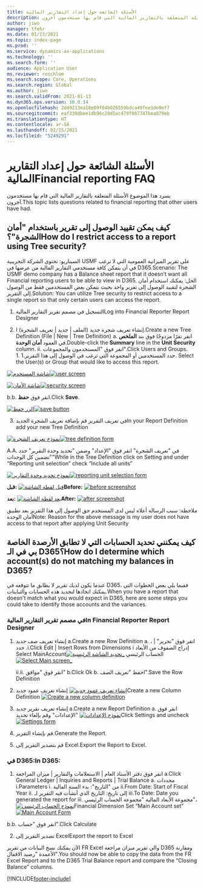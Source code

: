 ```yaml
---
title: الأسئلة الشائعة حول إعداد التقارير المالية
description: يسرد هذا الموضوع الأسئلة المتعلقة بالتقارير المالية التي قام بها مستخدمون آخرون.
author: jiwo
manager: tfehr
ms.date: 01/13/2021
ms.topic: index-page
ms.prod: ''
ms.service: dynamics-ax-applications
ms.technology: ''
ms.search.form: ''
audience: Application User
ms.reviewer: roschlom
ms.search.scope: Core, Operations
ms.search.region: Global
ms.author: jiwo
ms.search.validFrom: 2021-01-13
ms.dyn365.ops.version: 10.0.14
ms.openlocfilehash: 2d49213ea18e09f04b026559bdca49fee1de0ef7
ms.sourcegitcommit: eaf330dbee1db96c20d5ac479f007747bea079eb
ms.translationtype: HT
ms.contentlocale: ar-SA
ms.lasthandoff: 02/15/2021
ms.locfileid: "5249291"
---
```

# <a name="financial-reporting-faq"></a><span data-ttu-id="431e0-103">الأسئلة الشائعة حول إعداد التقارير المالية</span><span class="sxs-lookup"><span data-stu-id="431e0-103">Financial reporting FAQ</span></span> 

<span data-ttu-id="431e0-104">يسرد هذا الموضوع الأسئلة المتعلقة بالتقارير المالية التي قام بها مستخدمون آخرون.</span><span class="sxs-lookup"><span data-stu-id="431e0-104">This topic lists questions related to financial reporting that other users have had.</span></span> 


## <a name="how-do-i-restrict-access-to-a-report-using-tree-security"></a><span data-ttu-id="431e0-105">كيف يمكن تقييد الوصول إلى تقرير باستخدام "أمان الشجرة"؟</span><span class="sxs-lookup"><span data-stu-id="431e0-105">How do I restrict access to a report using Tree security?</span></span>

<span data-ttu-id="431e0-106">السيناريو: تحتوي الشركة التجريبية USMF على تقرير الميزانية العمومية التي لا ترغب في أن يتمكن كافة مستخدمي التقارير المالية من عرضها في D365.</span><span class="sxs-lookup"><span data-stu-id="431e0-106">Scenario: The USMF demo company has a Balance sheet report that it doesn’t want all Financial reporting users to be able to view in D365.</span></span> <span data-ttu-id="431e0-107">الحل: يمكنك استخدام أمان الشجرة لتقييد الوصول إلى تقرير واحد بحيث يتمكن بعض المستخدمين فقط من الوصول إلى التقرير.</span><span class="sxs-lookup"><span data-stu-id="431e0-107">Solution: You can utilize Tree security to restrict access to a single report so that only certain users can access the report.</span></span> 

1.  <span data-ttu-id="431e0-108">التسجيل في مصمم تقرير التقارير المالية</span><span class="sxs-lookup"><span data-stu-id="431e0-108">Log into Financial Reporter Report Designer</span></span>

2.  <span data-ttu-id="431e0-109">إنشاء تعريف شجرة جديد (الملف | جديد | تعريف الشجرة) ا.</span><span class="sxs-lookup"><span data-stu-id="431e0-109">Create a new Tree Definition (File | New | Tree Definition) a.</span></span>    <span data-ttu-id="431e0-110">انقر نقرًا مزدوجًا فوق بند **الملخص** في العمود **أمان الوحدة**.</span><span class="sxs-lookup"><span data-stu-id="431e0-110">Double-click the **Summary** line in the **Unit Security** column.</span></span>
  <span data-ttu-id="431e0-111">i</span><span class="sxs-lookup"><span data-stu-id="431e0-111">i.</span></span>    <span data-ttu-id="431e0-112">انقر فوق "المستخدمون والمجموعات".</span><span class="sxs-lookup"><span data-stu-id="431e0-112">Click Users and Groups.</span></span>  
          <span data-ttu-id="431e0-113">1. حدد المستخدمين أو المجموعة التي ترغب في الوصول إلى هذا التقرير.</span><span class="sxs-lookup"><span data-stu-id="431e0-113">1.    Select the User(s) or Group that would like to access this report.</span></span> 
          
<span data-ttu-id="431e0-114">[![شاشة المستخدم](./media/FR-FAQ_users.png)](./media/FR-FAQ_users.png)</span><span class="sxs-lookup"><span data-stu-id="431e0-114">[![user screen](./media/FR-FAQ_users.png)](./media/FR-FAQ_users.png)</span></span>

<span data-ttu-id="431e0-115">[![شاشة الأمان](./media/FR-FAQ_security.jpg)](./media/FR-FAQ_security.jpg)</span><span class="sxs-lookup"><span data-stu-id="431e0-115">[![security screen](./media/FR-FAQ_security.jpg)](./media/FR-FAQ_security.jpg)</span></span>

  <span data-ttu-id="431e0-116">b.</span><span class="sxs-lookup"><span data-stu-id="431e0-116">b.</span></span>    <span data-ttu-id="431e0-117">انقر فوق **حفظ**.</span><span class="sxs-lookup"><span data-stu-id="431e0-117">Click **Save**.</span></span>
  
<span data-ttu-id="431e0-118">[![الزر حفظ](./media/FR-FAQ_save.png)](./media/FR-FAQ_save.png)</span><span class="sxs-lookup"><span data-stu-id="431e0-118">[![save button](./media/FR-FAQ_save.png)](./media/FR-FAQ_save.png)</span></span>

3.  <span data-ttu-id="431e0-119">في تعريف التقرير قم بإضافة تعريف الشجرة الجديد</span><span class="sxs-lookup"><span data-stu-id="431e0-119">In your Report Definition add your new Tree Definition</span></span>

<span data-ttu-id="431e0-120">[![نموذج تعريف الشجرة](./media/FR-FAQ_tree-definition.jpg)](./media/FR-FAQ_tree-definition.jpg)</span><span class="sxs-lookup"><span data-stu-id="431e0-120">[![tree definition form](./media/FR-FAQ_tree-definition.jpg)](./media/FR-FAQ_tree-definition.jpg)</span></span>

<span data-ttu-id="431e0-121">A.</span><span class="sxs-lookup"><span data-stu-id="431e0-121">A.</span></span>  <span data-ttu-id="431e0-122">في "تعريف الشجرة" انقر فوق "الإعداد" وضمن "تحديد وحدة التقرير" حدد "تضمين كل الوحدات"</span><span class="sxs-lookup"><span data-stu-id="431e0-122">While in the Tree Definition click on Setting and under “Reporting unit selection” check “Include all units”</span></span>

<span data-ttu-id="431e0-123">[![نموذج تحديد وحدة التقارير](./media/FR-FAQ_reporting-unit-selection.jpg)](./media/FR-FAQ_reporting-unit-selection.jpg)</span><span class="sxs-lookup"><span data-stu-id="431e0-123">[![reporting unit selection form](./media/FR-FAQ_reporting-unit-selection.jpg)](./media/FR-FAQ_reporting-unit-selection.jpg)</span></span>

<span data-ttu-id="431e0-124">**قبل:** [![قبل لقطة الشاشة](./media/FR-FAQ_before.png)](./media/FR-FAQ_before.png)</span><span class="sxs-lookup"><span data-stu-id="431e0-124">**Before:** [![before screenshot](./media/FR-FAQ_before.png)](./media/FR-FAQ_before.png)</span></span>

<span data-ttu-id="431e0-125">**بعد:** [![بعد لقطة الشاشة](./media/FR-FAQ_after.png)](./media/FR-FAQ_after.png)</span><span class="sxs-lookup"><span data-stu-id="431e0-125">**After:** [![after screenshot](./media/FR-FAQ_after.png)](./media/FR-FAQ_after.png)</span></span>

<span data-ttu-id="431e0-126">ملاحظة: سبب الرسالة أعلاه ليس لدى المستخدم حق الوصول إلى هذا التقرير بعد تطبيق أمان الوحدة</span><span class="sxs-lookup"><span data-stu-id="431e0-126">Note: Reason for the above message is my user does not have access to that report after applying Unit Security</span></span>



## <a name="how-do-i-determine-which-accounts-do-not-matching-my-balances-in-d365"></a><span data-ttu-id="431e0-127">كيف يمكنني تحديد الحسابات التي لا تطابق الأرصدة الخاصة بي في الـ D365؟</span><span class="sxs-lookup"><span data-stu-id="431e0-127">How do I determine which account(s) do not matching my balances in D365?</span></span>

<span data-ttu-id="431e0-128">عندما يكون لديك تقرير لا يطابق ما تتوقعه في D365، ففيما يلي بعض الخطوات التي يمكنك اتخاذها لتحديد هذه الحسابات والتباينات.</span><span class="sxs-lookup"><span data-stu-id="431e0-128">When you have a report that doesn't match what you would expect in D365, here are some steps you could take to identify those accounts and the variances.</span></span> 

### <a name="in-financial-reporter-report-designer"></a><span data-ttu-id="431e0-129">في مصمم تقرير التقارير المالية</span><span class="sxs-lookup"><span data-stu-id="431e0-129">In Financial Reporter Report Designer</span></span>

1.  <span data-ttu-id="431e0-130">إنشاء تعريف صف جديد a.</span><span class="sxs-lookup"><span data-stu-id="431e0-130">Create a new Row Definition a.</span></span>    <span data-ttu-id="431e0-131">انقر فوق "تحرير" | ، ‬‏‫إدراج الصفوف من الأبعاد i.</span><span class="sxs-lookup"><span data-stu-id="431e0-131">Click Edit | Insert Rows from Dimensions i.</span></span>  <span data-ttu-id="431e0-132">حدد الحساب الرئيسي [![تحديد الشاشة الرئيسية_](./media/FR-FAQ_selectmain_.png)](./media/FR-FAQ_selectmain_.png)</span><span class="sxs-lookup"><span data-stu-id="431e0-132">Select MainAccount [![Select Main screen_](./media/FR-FAQ_selectmain_.png)](./media/FR-FAQ_selectmain_.png)</span></span>
    
    <span data-ttu-id="431e0-133">ii.</span><span class="sxs-lookup"><span data-stu-id="431e0-133">ii.</span></span> <span data-ttu-id="431e0-134">انقر فوق "موافق" b.</span><span class="sxs-lookup"><span data-stu-id="431e0-134">Click Ok b.</span></span>    <span data-ttu-id="431e0-135">احفظ "تعريف الصف".</span><span class="sxs-lookup"><span data-stu-id="431e0-135">Save the Row Definition</span></span>

2.  <span data-ttu-id="431e0-136">إنشاء تعريف عمود جديد     [![إنشاء تعريف عمود جديد](./media/FR-FAQ_column.png)](./media/FR-FAQ_column.png)</span><span class="sxs-lookup"><span data-stu-id="431e0-136">Create a new Column Definition     [![Create a new column definition](./media/FR-FAQ_column.png)](./media/FR-FAQ_column.png)</span></span>

3.  <span data-ttu-id="431e0-137">إنشاء تعريف تقرير جديد a.</span><span class="sxs-lookup"><span data-stu-id="431e0-137">Create a new Report Definition a.</span></span>    <span data-ttu-id="431e0-138">انقر فوق "الإعدادات" وقم بإلغاء تحديد [![نموذج الإعدادات](./media/FR-FAQ_settings.png)](./media/FR-FAQ_settings.png)</span><span class="sxs-lookup"><span data-stu-id="431e0-138">Click Settings and uncheck [![Settings form](./media/FR-FAQ_settings.png)](./media/FR-FAQ_settings.png)</span></span>
   
4.  <span data-ttu-id="431e0-139">قم بإنشاء التقرير.</span><span class="sxs-lookup"><span data-stu-id="431e0-139">Generate the Report.</span></span> 

5.  <span data-ttu-id="431e0-140">قم بتصدير التقرير إلى Excel.</span><span class="sxs-lookup"><span data-stu-id="431e0-140">Export the Report to Excel.</span></span>

### <a name="in-d365"></a><span data-ttu-id="431e0-141">في D365:</span><span class="sxs-lookup"><span data-stu-id="431e0-141">In D365:</span></span> 
1.  <span data-ttu-id="431e0-142">انقر فوق دفتر الأستاذ العام | الاستعلامات والتقارير | ميزان المراجعة a.</span><span class="sxs-lookup"><span data-stu-id="431e0-142">Click General Ledger | Inquiries and Reports | Trial Balance a.</span></span>    <span data-ttu-id="431e0-143">محددات i.</span><span class="sxs-lookup"><span data-stu-id="431e0-143">Parameters i.</span></span>  <span data-ttu-id="431e0-144">من "التاريخ": بدء السنة المالية ii.</span><span class="sxs-lookup"><span data-stu-id="431e0-144">From Date: Start of Fiscal Year ii.</span></span> <span data-ttu-id="431e0-145">إلى تاريخ: التاريخ الذي أنشأت فيه التقرير لـ iii.</span><span class="sxs-lookup"><span data-stu-id="431e0-145">To Date: Date you generated the report for iii.</span></span>    <span data-ttu-id="431e0-146">مجموعة الأبعاد المالية "مجموعة الحساب الرئيسي"، [![نموذج الحساب الرئيسي](./media/FR-FAQ_mainacct.png)](./media/FR-FAQ_mainacct.png)</span><span class="sxs-lookup"><span data-stu-id="431e0-146">Financial Dimension Set “Main Account set” [![Main Account Form](./media/FR-FAQ_mainacct.png)](./media/FR-FAQ_mainacct.png)</span></span>
      
  <span data-ttu-id="431e0-147">b.</span><span class="sxs-lookup"><span data-stu-id="431e0-147">b.</span></span>    <span data-ttu-id="431e0-148">انقر فوق "حساب".</span><span class="sxs-lookup"><span data-stu-id="431e0-148">Click Calculate</span></span>

2.  <span data-ttu-id="431e0-149">تصدير التقرير إلى Excel</span><span class="sxs-lookup"><span data-stu-id="431e0-149">Export the report to Excel</span></span>

<span data-ttu-id="431e0-150">الآن يمكنك نسخ البيانات من تقرير FR Excel والي تقرير ميزان مراجعة D365 ومقارنة الأعمدة "رصيد الاقفال".</span><span class="sxs-lookup"><span data-stu-id="431e0-150">You should now be able to copy the data from the FR Excel Report and to the D365 Trial Balance report and compare the “Closing Balance” columns.</span></span>


[!INCLUDE[footer-include](../../includes/footer-banner.md)]